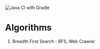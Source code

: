 ![Java CI with Gradle](https://github.com/ravindraAmbati/algorithms/workflows/Java%20CI%20with%20Gradle/badge.svg)

<h1>Algorithms</h1>

<ol>
    <li>Breadth First Search - BFS, Web Crawler</li>
</ol>